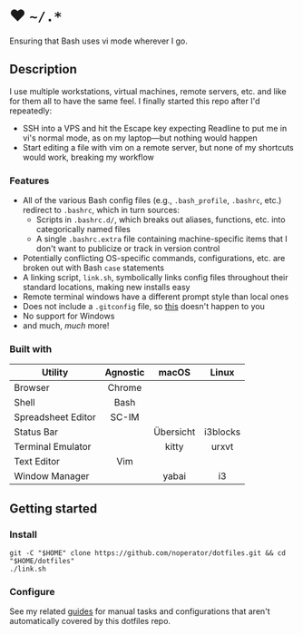 # ❤️ `~/.*`

Ensuring that Bash uses vi mode wherever I go.

## Description

I use multiple workstations, virtual machines, remote servers, etc. and like for them all to have the same feel. I finally started this repo after I'd repeatedly:
- SSH into a VPS and hit the Escape key expecting Readline to put me in vi's normal mode, as on my laptop—but nothing would happen
- Start editing a file with vim on a remote server, but none of my shortcuts would work, breaking my workflow

### Features

- All of the various Bash config files (e.g., `.bash_profile`, `.bashrc`, etc.) redirect to `.bashrc`, which in turn sources:
  - Scripts in `.bashrc.d/`, which breaks out aliases, functions, etc. into categorically named files
  - A single `.bashrc.extra` file containing machine-specific items that I don't want to publicize or track in version control
- Potentially conflicting OS-specific commands, configurations, etc. are broken out with Bash `case` statements
- A linking script, `link.sh`, symbolically links config files throughout their standard locations, making new installs easy
- Remote terminal windows have a different prompt style than local ones
- Does not include a `.gitconfig` file, so [this](https://twitter.com/TomNomNom/status/1223702654267904000) doesn't happen to you
- No support for Windows
- and much, _much_ more!

### Built with

| Utility            | Agnostic | macOS     | Linux    |
| ---                | :---:    | :---:     | :---:    |
| Browser            | Chrome   |           |          |
| Shell              | Bash     |           |          |
| Spreadsheet Editor | SC-IM    |           |          |
| Status Bar         |          | Übersicht | i3blocks |
| Terminal Emulator  |          | kitty     | urxvt    |
| Text Editor        | Vim      |           |          |
| Window Manager     |          | yabai     | i3       |

## Getting started

### Install

```
git -C "$HOME" clone https://github.com/noperator/dotfiles.git && cd "$HOME/dotfiles"
./link.sh
```

### Configure

See my related [guides](https://github.com/noperator/guides) for manual tasks and configurations that aren't automatically covered by this dotfiles repo.
